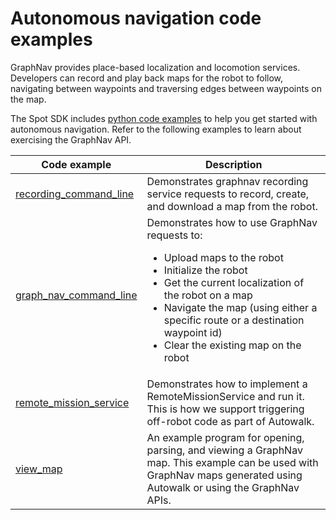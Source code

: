 <!--
Copyright (c) 2022 Boston Dynamics, Inc.  All rights reserved.

Downloading, reproducing, distributing or otherwise using the SDK Software
is subject to the terms and conditions of the Boston Dynamics Software
Development Kit License (20191101-BDSDK-SL).
-->

# Autonomous navigation code examples

GraphNav provides place-based localization and locomotion services. Developers can record and play back maps for the robot to follow, navigating between waypoints and traversing edges between waypoints on the map.

The Spot SDK includes [python code examples](../../../python/examples/README.md) to help you get started with autonomous navigation. Refer to the following examples to learn about exercising the GraphNav API.

| Code example | Description                                   |
| ------------ | --------------------------------------------- |
| [recording_command_line](../../../python/examples/graph_nav_command_line/README.md) |	Demonstrates graphnav recording service requests to record, create, and download a map from the robot. |
| [graph_nav_command_line](../../../python/examples/graph_nav_command_line/README.md) |	Demonstrates how to use GraphNav requests to: <ul><li>Upload maps to the robot<li>Initialize the robot<li>Get the current localization of the robot on a map<li>Navigate the map (using either a specific route or a destination waypoint id)<li>Clear the existing map on the robot</ul> |
| [remote_mission_service](../../../python/examples/remote_mission_service/README.md) |	Demonstrates how to implement a RemoteMissionService and run it. This is how we support triggering off-robot code as part of Autowalk. |
| [view_map](../../../python/examples/graph_nav_view_map/README.md) |	An example program for opening, parsing, and viewing a GraphNav map. This example can be used with GraphNav maps generated using Autowalk or using the GraphNav APIs. |


<!--- image and page reference link definitions --->
[autonomous-top]: Readme.md "Spot SDK: Autonomy, GraphNav, and Missions"
[code-examples]: autonomous_navigation_code_examples.md "Autonomous navigation code examples"
[components]: components_of_autonomous_navigation.md "Components of autonomous navigation"
[typical]: typical_autonomous_navigation_use_case.md "Typical autonomous navigation use cases"
[autonomous-services]: autonomous_navigation_services.md "Autonomous navigation services"
[service]: graphnav_service.md "GraphNav service"
[map-structure]: graphnav_map_structure.md "GraphNav map structure"
[initialization]: initialization.md "Initialization"
[localization]: localization.md "Localization"
[locomotion]: graphnav_and_robot_locomotion.md "GraphNav and robot locomotion"
[missions]: missions_service.md "Missions service"
